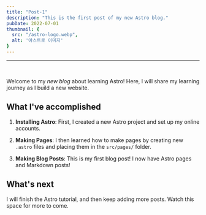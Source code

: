 ```yaml
---
title: "Post-1"
description: "This is the first post of my new Astro blog."
pubDate: 2022-07-01
thumbnail: {
  src: "/astro-logo.webp",
  alt: '아스트로 이미지'
}
---
```


---
<br />

Welcome to my _new blog_ about learning Astro! Here, I will share my learning journey as I build a new website.

## What I've accomplished

1. **Installing Astro**: First, I created a new Astro project and set up my online accounts.

2. **Making Pages**: I then learned how to make pages by creating new `.astro` files and placing them in the `src/pages/` folder.

3. **Making Blog Posts**: This is my first blog post! I now have Astro pages and Markdown posts!

## What's next

I will finish the Astro tutorial, and then keep adding more posts. Watch this space for more to come.
